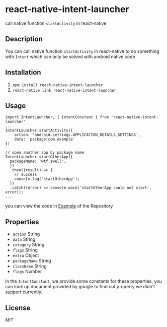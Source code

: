# react-native-intent-launcher
call native function `startActivity` in react-native

## Description
You can call native function `startActivity` in react-native to do something with `Intent` which can only be solved with android native code

## Installation

1. `npm install react-native-intent-launcher` 
2. `react-native link react-native-intent-launcher`

## Usage
```
import IntentLauncher, { IntentConstant } from 'react-native-intent-launcher'
...
IntentLauncher.startActivity({
	action: 'android.settings.APPLICATION_DETAILS_SETTINGS',
	data: 'package:com.example'
})

// open another app by package name
IntentLauncher.startOtherApp({
  packageName: 'wtf.swell',
  })
  .then((result) => {
    // success
    console.log('startOtherApp');
  })
  .catch((error) => console.warn('startOtherApp could not start', error));
...
```


you can view the code in [Example](https://github.com/Bob1993/react-native-intent-launcher/blob/master/Example/index.android.js) of the Repository

## Properties
* `action` String
* `data` String
* `category` String
* `flags` String
* `extra` Object
* `packageName` String
* `className` String
* `flags` Number

In the `IntentConstant`, we provide some constants for these properties, you can look up document provided by google to find out property we didn't support currently.

## License
*MIT*


